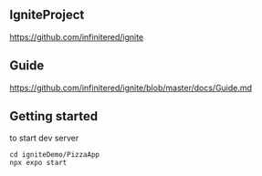 ## IgniteProject
https://github.com/infinitered/ignite

## Guide
https://github.com/infinitered/ignite/blob/master/docs/Guide.md



## Getting started

to start dev server
```
cd igniteDemo/PizzaApp
npx expo start   
